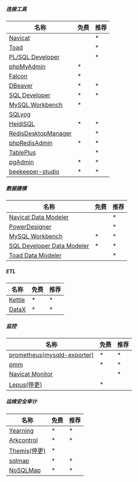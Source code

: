 ##### 连接工具

| 名称                                                         | 免费 | 推荐 |
| ------------------------------------------------------------ | ---- | ---- |
| [Navicat](https://www.navicat.com.cn/products)               |      | *    |
| [Toad](https://www.quest.com/toad/)                          |      | *    |
| [PL/SQL Developer](https://www.allroundautomations.com/registered-plsqldev/) |      | *    |
| [phpMyAdmin](https://github.com/phpmyadmin/phpmyadmin)       | *    |      |
| [Falcon](https://github.com/plotly/falcon)                   | *    |      |
| [DBeaver](https://dbeaver.io/download/)                      | *    | *    |
| [SQL Developer](https://www.oracle.com/tools/downloads/sqldev-downloads.html) | *    | *    |
| [MySQL Workbench](https://dev.mysql.com/downloads/workbench/) | *    |      |
| [SQLyog](https://www.webyog.com/)                            |      |      |
| [HeidiSQL](https://github.com/HeidiSQL/HeidiSQL)             | *    | *    |
| [RedisDesktopManager](https://redisdesktop.com/pricing)      |      | *    |
| [phpRedisAdmin](https://github.com/ErikDubbelboer/phpRedisAdmin) | *    | *    |
| [TablePlus](https://tableplus.com/)                          |      | *    |
| [pgAdmin](https://www.pgadmin.org/download/)                 | *    | *    |
| [beekeeper-studio](https://github.com/beekeeper-studio/beekeeper-studio) | *    | *    |

##### 数据建模

| 名称                                                         | 免费 | 推荐 |
| ------------------------------------------------------------ | ---- | ---- |
| [Navicat Data Modeler](https://www.navicat.com.cn/products)  |      | *    |
| [PowerDesigner](https://www.powerdesigner.biz/)              |      | *    |
| [MySQL Workbench](https://dev.mysql.com/downloads/workbench/) | *    | *    |
| [SQL Developer Data Modeler](https://www.oracle.com/tools/downloads/sql-data-modeler-downloads.html) | *    | *    |
| [Toad Data Modeler](https://www.quest.com/products/toad-data-modeler/) |      | *    |

##### ETL

| 名称                                                | 免费 | 推荐 |
| --------------------------------------------------- | ---- | ---- |
| [Kettle](https://github.com/pentaho/pentaho-kettle) | *    | *    |
| [DataX](https://github.com/alibaba/DataX)           | *    | *    |

##### 监控

| 名称                                                         | 免费 | 推荐 |
| ------------------------------------------------------------ | ---- | ---- |
| [prometheus(mysqld-exporter)](https://prometheus.io/docs/instrumenting/exporters/) | *    | *    |
| [pmm](https://www.percona.com/software/database-tools/percona-monitoring-and-management) | *    | *    |
| [Navicat Monitor](https://www.navicat.com.cn/products)       |      | *    |
| [Lepus(停更)](https://gitee.com/ruzuojun/Lepus)              | *    |      |

##### 运维安全审计

| 名称                                                    | 免费 | 推荐 |
| ------------------------------------------------------- | ---- | ---- |
| [Yearning](https://github.com/cookieY/Yearning)         | *    | *    |
| [Arkcontrol](https://github.com/arkcontrol/arkcontrol)  | *    | *    |
| [Themis(停更)](https://github.com/CreditEaseDBA/Themis) | *    |      |
| [sqlmap](https://github.com/sqlmapproject/sqlmap)       | *    | *    |
| [NoSQLMap](https://github.com/codingo/NoSQLMap)         | *    | *    |

